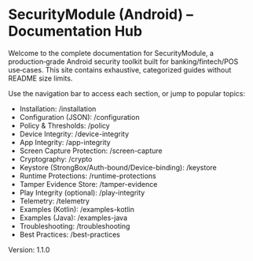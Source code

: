 # SecurityModule (Android) – Documentation Hub

Welcome to the complete documentation for SecurityModule, a production‑grade Android security toolkit built for banking/fintech/POS use‑cases. This site contains exhaustive, categorized guides without README size limits.

Use the navigation bar to access each section, or jump to popular topics:

- Installation: /installation
- Configuration (JSON): /configuration
- Policy & Thresholds: /policy
- Device Integrity: /device-integrity
- App Integrity: /app-integrity
- Screen Capture Protection: /screen-capture
- Cryptography: /crypto
- Keystore (StrongBox/Auth-bound/Device-binding): /keystore
- Runtime Protections: /runtime-protections
- Tamper Evidence Store: /tamper-evidence
- Play Integrity (optional): /play-integrity
- Telemetry: /telemetry
- Examples (Kotlin): /examples-kotlin
- Examples (Java): /examples-java
- Troubleshooting: /troubleshooting
- Best Practices: /best-practices

Version: 1.1.0
